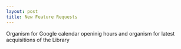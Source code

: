 ```yaml
---
layout: post
title: New Feature Requests
---
```


Organism for Google calendar openinig hours and organism for latest acquisitions of the Library
